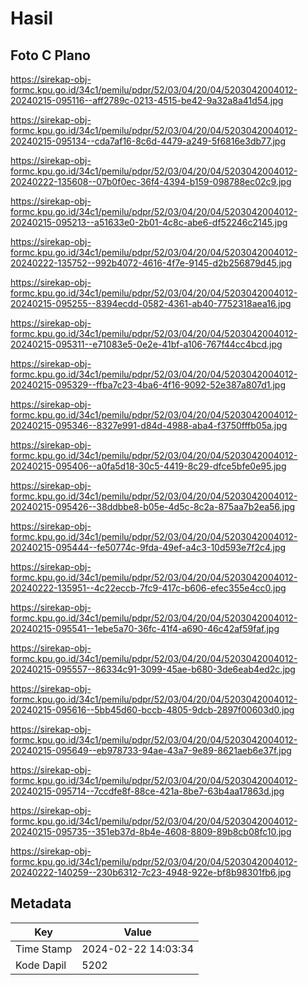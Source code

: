 # Hasil

## Foto C Plano

https://sirekap-obj-formc.kpu.go.id/34c1/pemilu/pdpr/52/03/04/20/04/5203042004012-20240215-095116--aff2789c-0213-4515-be42-9a32a8a41d54.jpg

https://sirekap-obj-formc.kpu.go.id/34c1/pemilu/pdpr/52/03/04/20/04/5203042004012-20240215-095134--cda7af16-8c6d-4479-a249-5f6816e3db77.jpg

https://sirekap-obj-formc.kpu.go.id/34c1/pemilu/pdpr/52/03/04/20/04/5203042004012-20240222-135608--07b0f0ec-36f4-4394-b159-098788ec02c9.jpg

https://sirekap-obj-formc.kpu.go.id/34c1/pemilu/pdpr/52/03/04/20/04/5203042004012-20240215-095213--a51633e0-2b01-4c8c-abe6-df52246c2145.jpg

https://sirekap-obj-formc.kpu.go.id/34c1/pemilu/pdpr/52/03/04/20/04/5203042004012-20240222-135752--992b4072-4616-4f7e-9145-d2b256879d45.jpg

https://sirekap-obj-formc.kpu.go.id/34c1/pemilu/pdpr/52/03/04/20/04/5203042004012-20240215-095255--8394ecdd-0582-4361-ab40-7752318aea16.jpg

https://sirekap-obj-formc.kpu.go.id/34c1/pemilu/pdpr/52/03/04/20/04/5203042004012-20240215-095311--e71083e5-0e2e-41bf-a106-767f44cc4bcd.jpg

https://sirekap-obj-formc.kpu.go.id/34c1/pemilu/pdpr/52/03/04/20/04/5203042004012-20240215-095329--ffba7c23-4ba6-4f16-9092-52e387a807d1.jpg

https://sirekap-obj-formc.kpu.go.id/34c1/pemilu/pdpr/52/03/04/20/04/5203042004012-20240215-095346--8327e991-d84d-4988-aba4-f3750fffb05a.jpg

https://sirekap-obj-formc.kpu.go.id/34c1/pemilu/pdpr/52/03/04/20/04/5203042004012-20240215-095406--a0fa5d18-30c5-4419-8c29-dfce5bfe0e95.jpg

https://sirekap-obj-formc.kpu.go.id/34c1/pemilu/pdpr/52/03/04/20/04/5203042004012-20240215-095426--38ddbbe8-b05e-4d5c-8c2a-875aa7b2ea56.jpg

https://sirekap-obj-formc.kpu.go.id/34c1/pemilu/pdpr/52/03/04/20/04/5203042004012-20240215-095444--fe50774c-9fda-49ef-a4c3-10d593e7f2c4.jpg

https://sirekap-obj-formc.kpu.go.id/34c1/pemilu/pdpr/52/03/04/20/04/5203042004012-20240222-135951--4c22eccb-7fc9-417c-b606-efec355e4cc0.jpg

https://sirekap-obj-formc.kpu.go.id/34c1/pemilu/pdpr/52/03/04/20/04/5203042004012-20240215-095541--1ebe5a70-36fc-41f4-a690-46c42af59faf.jpg

https://sirekap-obj-formc.kpu.go.id/34c1/pemilu/pdpr/52/03/04/20/04/5203042004012-20240215-095557--86334c91-3099-45ae-b680-3de6eab4ed2c.jpg

https://sirekap-obj-formc.kpu.go.id/34c1/pemilu/pdpr/52/03/04/20/04/5203042004012-20240215-095616--5bb45d60-bccb-4805-9dcb-2897f00603d0.jpg

https://sirekap-obj-formc.kpu.go.id/34c1/pemilu/pdpr/52/03/04/20/04/5203042004012-20240215-095649--eb978733-94ae-43a7-9e89-8621aeb6e37f.jpg

https://sirekap-obj-formc.kpu.go.id/34c1/pemilu/pdpr/52/03/04/20/04/5203042004012-20240215-095714--7ccdfe8f-88ce-421a-8be7-63b4aa17863d.jpg

https://sirekap-obj-formc.kpu.go.id/34c1/pemilu/pdpr/52/03/04/20/04/5203042004012-20240215-095735--351eb37d-8b4e-4608-8809-89b8cb08fc10.jpg

https://sirekap-obj-formc.kpu.go.id/34c1/pemilu/pdpr/52/03/04/20/04/5203042004012-20240222-140259--230b6312-7c23-4948-922e-bf8b98301fb6.jpg


## Metadata

| Key        | Value               |
| ---------- | ------------------- |
| Time Stamp | 2024-02-22 14:03:34 |
| Kode Dapil | 5202                |



